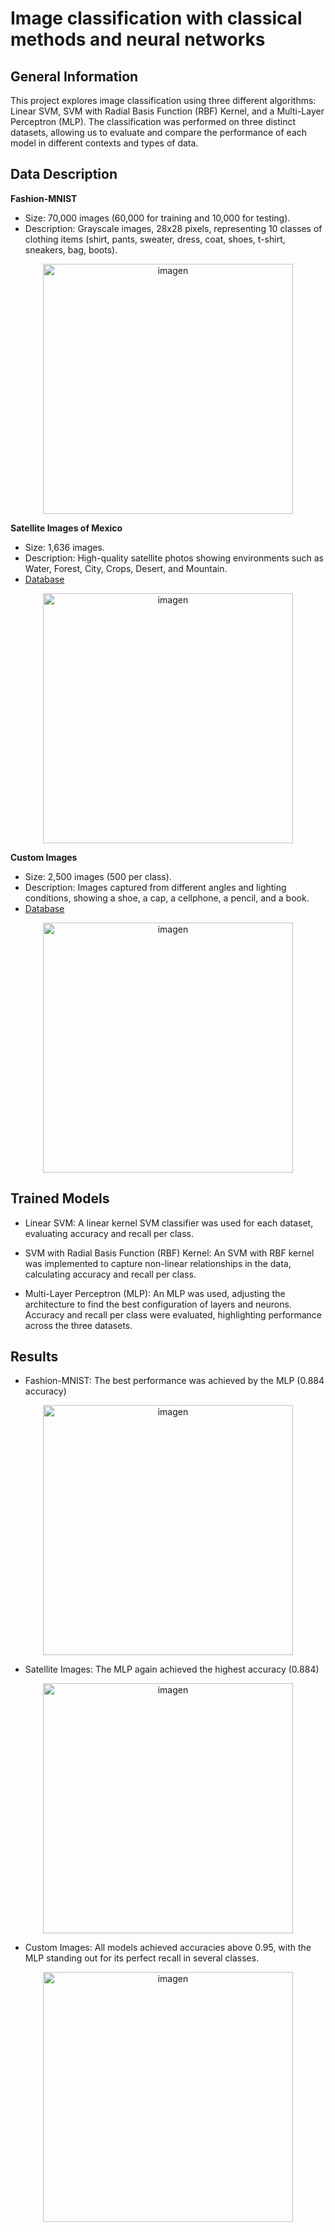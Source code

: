 # Image classification with classical methods and neural networks
## General Information
This project explores image classification using three different algorithms: Linear SVM, SVM with Radial Basis Function (RBF) Kernel, and a Multi-Layer Perceptron (MLP). The classification was performed on three distinct datasets, allowing us to evaluate and compare the performance of each model in different contexts and types of data.

## Data Description 
**Fashion-MNIST**
* Size: 70,000 images (60,000 for training and 10,000 for testing).
* Description: Grayscale images, 28x28 pixels, representing 10 classes of clothing items (shirt, pants, sweater, dress, coat, shoes, t-shirt, sneakers, bag, boots).
<p align="center">
  <img src="https://github.com/user-attachments/assets/f801ae74-6ee1-4a98-aac2-e505870d0db4" alt="imagen" width="400">
</p>



**Satellite Images of Mexico**
* Size: 1,636 images.
* Description: High-quality satellite photos showing environments such as Water, Forest, City, Crops, Desert, and Mountain.
* [Database](https://drive.google.com/drive/folders/1yGcbQ6B4GoTHrbmBPHRFVF1dMFafQrpN?usp=sharing) 
<p align="center">
  <img src="https://github.com/user-attachments/assets/154c0dd6-7cc9-415d-a874-cdf7d1d93952" alt="imagen" width="400">
</p>



**Custom Images**
* Size: 2,500 images (500 per class).
* Description: Images captured from different angles and lighting conditions, showing a shoe, a cap, a cellphone, a pencil, and a book.
* [Database](https://drive.google.com/drive/folders/11RqS3AW_XcmWsf4wpP2AmGoQ8Ce1bNPo?usp=sharing)
<p align="center">
  <img src="https://github.com/user-attachments/assets/034ae7ba-14ab-4c45-b3ba-87d16ada8db5" alt="imagen" width="400">
</p>

## Trained Models

* Linear SVM: A linear kernel SVM classifier was used for each dataset, evaluating accuracy and recall per class.

* SVM with Radial Basis Function (RBF) Kernel: An SVM with RBF kernel was implemented to capture non-linear relationships in the data, calculating accuracy and recall per class.

* Multi-Layer Perceptron (MLP): An MLP was used, adjusting the architecture to find the best configuration of layers and neurons. Accuracy and recall per class were evaluated, highlighting performance across the three datasets.

## Results

* Fashion-MNIST: The best performance was achieved by the MLP (0.884 accuracy)
<p align="center">
  <img src="https://github.com/user-attachments/assets/27d52aa8-b340-4e7a-a628-c3dbe1675cd6" alt="imagen" width="400">
</p>


* Satellite Images: The MLP again achieved the highest accuracy (0.884)
<p align="center">
  <img src="https://github.com/user-attachments/assets/05900a1e-1559-4147-9414-9fd2d3539ba5" alt="imagen" width="400">
</p>



* Custom Images: All models achieved accuracies above 0.95, with the MLP standing out for its perfect recall in several classes.
<p align="center">
  <img src="https://github.com/user-attachments/assets/d00a4ceb-59a9-4cda-b1bf-82db7ff440b3" alt="imagen" width="400">
</p>
      
